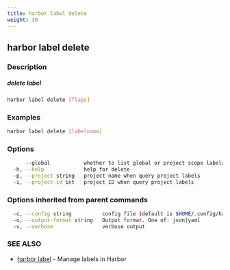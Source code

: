 ```yaml
---
title: harbor label delete
weight: 30
---
```

## harbor label delete

### Description

##### delete label

```sh
harbor label delete [flags]
```

### Examples

```sh
harbor label delete [labelname]
```

### Options

```sh
      --global           whether to list global or project scope labels. (default scope is global)
  -h, --help             help for delete
  -p, --project string   project name when query project labels
  -i, --project-id int   project ID when query project labels
```

### Options inherited from parent commands

```sh
  -c, --config string          config file (default is $HOME/.config/harbor-cli/config.yaml)
  -o, --output-format string   Output format. One of: json|yaml
  -v, --verbose                verbose output
```

### SEE ALSO

* [harbor label](harbor-label.md)	 - Manage labels in Harbor

